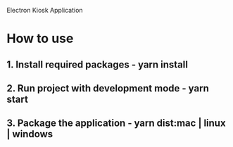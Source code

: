 Electron Kiosk Application

# How to use

## 1. Install required packages - yarn install

## 2. Run project with development mode - yarn start

## 3. Package the application - yarn dist:mac | linux | windows
